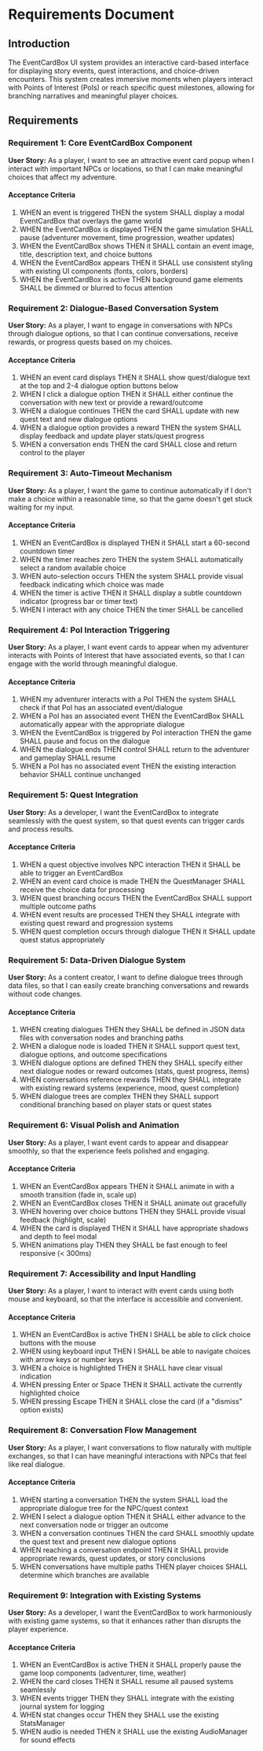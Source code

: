 # Requirements Document

## Introduction

The EventCardBox UI system provides an interactive card-based interface for displaying story events, quest interactions, and choice-driven encounters. This system creates immersive moments when players interact with Points of Interest (PoIs) or reach specific quest milestones, allowing for branching narratives and meaningful player choices.

## Requirements

### Requirement 1: Core EventCardBox Component

**User Story:** As a player, I want to see an attractive event card popup when I interact with important NPCs or locations, so that I can make meaningful choices that affect my adventure.

#### Acceptance Criteria

1. WHEN an event is triggered THEN the system SHALL display a modal EventCardBox that overlays the game world
2. WHEN the EventCardBox is displayed THEN the game simulation SHALL pause (adventurer movement, time progression, weather updates)
3. WHEN the EventCardBox shows THEN it SHALL contain an event image, title, description text, and choice buttons
4. WHEN the EventCardBox appears THEN it SHALL use consistent styling with existing UI components (fonts, colors, borders)
5. WHEN the EventCardBox is active THEN background game elements SHALL be dimmed or blurred to focus attention

### Requirement 2: Dialogue-Based Conversation System

**User Story:** As a player, I want to engage in conversations with NPCs through dialogue options, so that I can continue conversations, receive rewards, or progress quests based on my choices.

#### Acceptance Criteria

1. WHEN an event card displays THEN it SHALL show quest/dialogue text at the top and 2-4 dialogue option buttons below
2. WHEN I click a dialogue option THEN it SHALL either continue the conversation with new text or provide a reward/outcome
3. WHEN a dialogue continues THEN the card SHALL update with new quest text and new dialogue options
4. WHEN a dialogue option provides a reward THEN the system SHALL display feedback and update player stats/quest progress
5. WHEN a conversation ends THEN the card SHALL close and return control to the player

### Requirement 3: Auto-Timeout Mechanism

**User Story:** As a player, I want the game to continue automatically if I don't make a choice within a reasonable time, so that the game doesn't get stuck waiting for my input.

#### Acceptance Criteria

1. WHEN an EventCardBox is displayed THEN it SHALL start a 60-second countdown timer
2. WHEN the timer reaches zero THEN the system SHALL automatically select a random available choice
3. WHEN auto-selection occurs THEN the system SHALL provide visual feedback indicating which choice was made
4. WHEN the timer is active THEN it SHALL display a subtle countdown indicator (progress bar or timer text)
5. WHEN I interact with any choice THEN the timer SHALL be cancelled

### Requirement 4: PoI Interaction Triggering

**User Story:** As a player, I want event cards to appear when my adventurer interacts with Points of Interest that have associated events, so that I can engage with the world through meaningful dialogue.

#### Acceptance Criteria

1. WHEN my adventurer interacts with a PoI THEN the system SHALL check if that PoI has an associated event/dialogue
2. WHEN a PoI has an associated event THEN the EventCardBox SHALL automatically appear with the appropriate dialogue
3. WHEN the EventCardBox is triggered by PoI interaction THEN the game SHALL pause and focus on the dialogue
4. WHEN the dialogue ends THEN control SHALL return to the adventurer and gameplay SHALL resume
5. WHEN a PoI has no associated event THEN the existing interaction behavior SHALL continue unchanged

### Requirement 5: Quest Integration

**User Story:** As a developer, I want the EventCardBox to integrate seamlessly with the quest system, so that quest events can trigger cards and process results.

#### Acceptance Criteria

1. WHEN a quest objective involves NPC interaction THEN it SHALL be able to trigger an EventCardBox
2. WHEN an event card choice is made THEN the QuestManager SHALL receive the choice data for processing
3. WHEN quest branching occurs THEN the EventCardBox SHALL support multiple outcome paths
4. WHEN event results are processed THEN they SHALL integrate with existing quest reward and progression systems
5. WHEN quest completion occurs through dialogue THEN it SHALL update quest status appropriately

### Requirement 5: Data-Driven Dialogue System

**User Story:** As a content creator, I want to define dialogue trees through data files, so that I can easily create branching conversations and rewards without code changes.

#### Acceptance Criteria

1. WHEN creating dialogues THEN they SHALL be defined in JSON data files with conversation nodes and branching paths
2. WHEN a dialogue node is loaded THEN it SHALL support quest text, dialogue options, and outcome specifications
3. WHEN dialogue options are defined THEN they SHALL specify either next dialogue nodes or reward outcomes (stats, quest progress, items)
4. WHEN conversations reference rewards THEN they SHALL integrate with existing reward systems (experience, mood, quest completion)
5. WHEN dialogue trees are complex THEN they SHALL support conditional branching based on player stats or quest states

### Requirement 6: Visual Polish and Animation

**User Story:** As a player, I want event cards to appear and disappear smoothly, so that the experience feels polished and engaging.

#### Acceptance Criteria

1. WHEN an EventCardBox appears THEN it SHALL animate in with a smooth transition (fade in, scale up)
2. WHEN an EventCardBox closes THEN it SHALL animate out gracefully
3. WHEN hovering over choice buttons THEN they SHALL provide visual feedback (highlight, scale)
4. WHEN the card is displayed THEN it SHALL have appropriate shadows and depth to feel modal
5. WHEN animations play THEN they SHALL be fast enough to feel responsive (< 300ms)

### Requirement 7: Accessibility and Input Handling

**User Story:** As a player, I want to interact with event cards using both mouse and keyboard, so that the interface is accessible and convenient.

#### Acceptance Criteria

1. WHEN an EventCardBox is active THEN I SHALL be able to click choice buttons with the mouse
2. WHEN using keyboard input THEN I SHALL be able to navigate choices with arrow keys or number keys
3. WHEN a choice is highlighted THEN it SHALL have clear visual indication
4. WHEN pressing Enter or Space THEN it SHALL activate the currently highlighted choice
5. WHEN pressing Escape THEN it SHALL close the card (if a "dismiss" option exists)

### Requirement 8: Conversation Flow Management

**User Story:** As a player, I want conversations to flow naturally with multiple exchanges, so that I can have meaningful interactions with NPCs that feel like real dialogue.

#### Acceptance Criteria

1. WHEN starting a conversation THEN the system SHALL load the appropriate dialogue tree for the NPC/quest context
2. WHEN I select a dialogue option THEN it SHALL either advance to the next conversation node or trigger an outcome
3. WHEN a conversation continues THEN the card SHALL smoothly update the quest text and present new dialogue options
4. WHEN reaching a conversation endpoint THEN it SHALL provide appropriate rewards, quest updates, or story conclusions
5. WHEN conversations have multiple paths THEN player choices SHALL determine which branches are available

### Requirement 9: Integration with Existing Systems

**User Story:** As a developer, I want the EventCardBox to work harmoniously with existing game systems, so that it enhances rather than disrupts the player experience.

#### Acceptance Criteria

1. WHEN an EventCardBox is active THEN it SHALL properly pause the game loop components (adventurer, time, weather)
2. WHEN the card closes THEN it SHALL resume all paused systems seamlessly
3. WHEN events trigger THEN they SHALL integrate with the existing journal system for logging
4. WHEN stat changes occur THEN they SHALL use the existing StatsManager
5. WHEN audio is needed THEN it SHALL use the existing AudioManager for sound effects